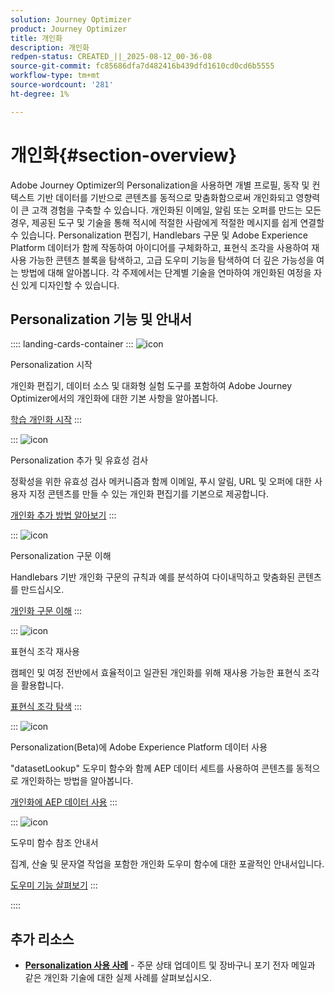 ```yaml
---
solution: Journey Optimizer
product: Journey Optimizer
title: 개인화
description: 개인화
redpen-status: CREATED_||_2025-08-12_00-36-08
source-git-commit: fc85686dfa7d482416b439dfd1610cd0cd6b5555
workflow-type: tm+mt
source-wordcount: '281'
ht-degree: 1%

---
```



# 개인화{#section-overview}

Adobe Journey Optimizer의 Personalization을 사용하면 개별 프로필, 동작 및 컨텍스트 기반 데이터를 기반으로 콘텐츠를 동적으로 맞춤화함으로써 개인화되고 영향력이 큰 고객 경험을 구축할 수 있습니다. 개인화된 이메일, 알림 또는 오퍼를 만드는 모든 경우, 제공된 도구 및 기술을 통해 적시에 적절한 사람에게 적절한 메시지를 쉽게 연결할 수 있습니다. Personalization 편집기, Handlebars 구문 및 Adobe Experience Platform 데이터가 함께 작동하여 아이디어를 구체화하고, 표현식 조각을 사용하여 재사용 가능한 콘텐츠 블록을 탐색하고, 고급 도우미 기능을 탐색하여 더 깊은 가능성을 여는 방법에 대해 알아봅니다. 각 주제에서는 단계별 기술을 연마하여 개인화된 여정을 자신 있게 디자인할 수 있습니다.

## Personalization 기능 및 안내서

:::: landing-cards-container
:::
![icon](https://cdn.experienceleague.adobe.com/icons/circle-play.svg)

Personalization 시작

개인화 편집기, 데이터 소스 및 대화형 실험 도구를 포함하여 Adobe Journey Optimizer에서의 개인화에 대한 기본 사항을 알아봅니다.

[학습 개인화 시작](../using/personalization/personalize.md)
:::

:::
![icon](https://cdn.experienceleague.adobe.com/icons/list-check.svg)

Personalization 추가 및 유효성 검사

정확성을 위한 유효성 검사 메커니즘과 함께 이메일, 푸시 알림, URL 및 오퍼에 대한 사용자 지정 콘텐츠를 만들 수 있는 개인화 편집기를 기본으로 제공합니다.

[개인화 추가 방법 알아보기](../using/personalization/personalization-build-expressions.md)
:::

:::
![icon](https://cdn.experienceleague.adobe.com/icons/code-branch.svg)

Personalization 구문 이해

Handlebars 기반 개인화 구문의 규칙과 예를 분석하여 다이내믹하고 맞춤화된 콘텐츠를 만드십시오.

[개인화 구문 이해](../using/personalization/personalization-syntax.md)
:::

:::
![icon](https://cdn.experienceleague.adobe.com/icons/puzzle-piece.svg)

표현식 조각 재사용

캠페인 및 여정 전반에서 효율적이고 일관된 개인화를 위해 재사용 가능한 표현식 조각을 활용합니다.

[표현식 조각 탐색](../using/personalization/use-expression-fragments.md)
:::

:::
![icon](https://cdn.experienceleague.adobe.com/icons/database.svg)

Personalization(Beta)에 Adobe Experience Platform 데이터 사용

&quot;datasetLookup&quot; 도우미 함수와 함께 AEP 데이터 세트를 사용하여 콘텐츠를 동적으로 개인화하는 방법을 알아봅니다.

[개인화에 AEP 데이터 사용](../using/personalization/aep-data-perso.md)
:::

:::
![icon](https://cdn.experienceleague.adobe.com/icons/screwdriver-wrench.svg)

도우미 함수 참조 안내서

집계, 산술 및 문자열 작업을 포함한 개인화 도우미 함수에 대한 포괄적인 안내서입니다.

[도우미 기능 살펴보기](functions-landing-page.md)
:::

::::


## 추가 리소스

- **[Personalization 사용 사례](personalization-use-cases-landing-page.md)** - 주문 상태 업데이트 및 장바구니 포기 전자 메일과 같은 개인화 기술에 대한 실제 사례를 살펴보십시오.
